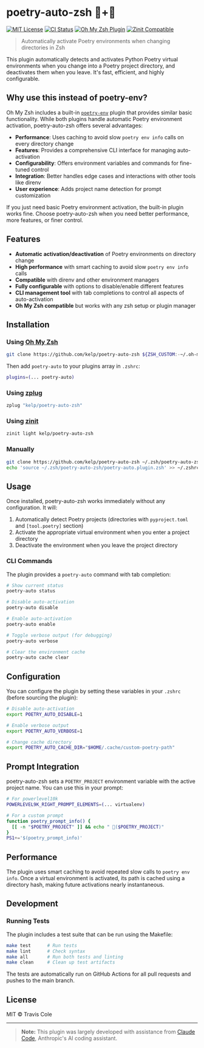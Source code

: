 # poetry-auto-zsh 🐚+📜

[![MIT License](https://img.shields.io/badge/license-MIT-blue.svg)](LICENSE)
[![CI Status](https://github.com/kelp/poetry-auto-zsh/actions/workflows/test.yml/badge.svg)](https://github.com/kelp/poetry-auto-zsh/actions)
[![Oh My Zsh Plugin](https://img.shields.io/badge/Oh%20My%20Zsh-Plugin-C5D928.svg)](https://ohmyz.sh/)
[![Zinit Compatible](https://img.shields.io/badge/Zinit-Compatible-blue.svg)](https://github.com/zdharma-continuum/zinit)

> Automatically activate Poetry environments when changing directories in Zsh

This plugin automatically detects and activates Python Poetry virtual environments when you change into a Poetry project directory, and deactivates them when you leave. It's fast, efficient, and highly configurable.

## Why use this instead of poetry-env?

Oh My Zsh includes a built-in [`poetry-env`](https://github.com/ohmyzsh/ohmyzsh/tree/master/plugins/poetry-env) plugin that provides similar basic functionality. While both plugins handle automatic Poetry environment activation, poetry-auto-zsh offers several advantages:

- **Performance**: Uses caching to avoid slow `poetry env info` calls on every directory change
- **Features**: Provides a comprehensive CLI interface for managing auto-activation
- **Configurability**: Offers environment variables and commands for fine-tuned control
- **Integration**: Better handles edge cases and interactions with other tools like direnv
- **User experience**: Adds project name detection for prompt customization

If you just need basic Poetry environment activation, the built-in plugin works fine. Choose poetry-auto-zsh when you need better performance, more features, or finer control.

## Features

- **Automatic activation/deactivation** of Poetry environments on directory change
- **High performance** with smart caching to avoid slow `poetry env info` calls
- **Compatible** with direnv and other environment managers
- **Fully configurable** with options to disable/enable different features
- **CLI management tool** with tab completions to control all aspects of auto-activation
- **Oh My Zsh compatible** but works with any zsh setup or plugin manager

## Installation

### Using [Oh My Zsh](https://ohmyz.sh/)

```bash
git clone https://github.com/kelp/poetry-auto-zsh ${ZSH_CUSTOM:-~/.oh-my-zsh/custom}/plugins/poetry-auto
```

Then add `poetry-auto` to your plugins array in `.zshrc`:

```bash
plugins=(... poetry-auto)
```

### Using [zplug](https://github.com/zplug/zplug)

```bash
zplug "kelp/poetry-auto-zsh"
```

### Using [zinit](https://github.com/zdharma-continuum/zinit)

```bash
zinit light kelp/poetry-auto-zsh
```

### Manually

```bash
git clone https://github.com/kelp/poetry-auto-zsh ~/.zsh/poetry-auto-zsh
echo 'source ~/.zsh/poetry-auto-zsh/poetry-auto.plugin.zsh' >> ~/.zshrc
```

## Usage

Once installed, poetry-auto-zsh works immediately without any configuration. It will:

1. Automatically detect Poetry projects (directories with `pyproject.toml` and `[tool.poetry]` section)
2. Activate the appropriate virtual environment when you enter a project directory
3. Deactivate the environment when you leave the project directory

### CLI Commands

The plugin provides a `poetry-auto` command with tab completion:

```bash
# Show current status
poetry-auto status

# Disable auto-activation
poetry-auto disable

# Enable auto-activation
poetry-auto enable

# Toggle verbose output (for debugging)
poetry-auto verbose

# Clear the environment cache
poetry-auto cache clear
```

## Configuration

You can configure the plugin by setting these variables in your `.zshrc` (before sourcing the plugin):

```bash
# Disable auto-activation
export POETRY_AUTO_DISABLE=1

# Enable verbose output
export POETRY_AUTO_VERBOSE=1

# Change cache directory
export POETRY_AUTO_CACHE_DIR="$HOME/.cache/custom-poetry-path"
```

## Prompt Integration

poetry-auto-zsh sets a `POETRY_PROJECT` environment variable with the active project name. You can use this in your prompt:

```bash
# For powerlevel10k
POWERLEVEL9K_RIGHT_PROMPT_ELEMENTS=(... virtualenv)

# For a custom prompt
function poetry_prompt_info() {
  [[ -n "$POETRY_PROJECT" ]] && echo " 📜($POETRY_PROJECT)"
}
PS1+='$(poetry_prompt_info)'
```

## Performance

The plugin uses smart caching to avoid repeated slow calls to `poetry env info`. Once a virtual environment is activated, its path is cached using a directory hash, making future activations nearly instantaneous.

## Development

### Running Tests

The plugin includes a test suite that can be run using the Makefile:

```bash
make test      # Run tests
make lint      # Check syntax
make all       # Run both tests and linting
make clean     # Clean up test artifacts
```

The tests are automatically run on GitHub Actions for all pull requests and pushes to the main branch.

## License

MIT © Travis Cole

---

> **Note:** This plugin was largely developed with assistance from [Claude Code](https://claude.ai/code), Anthropic's AI coding assistant.
